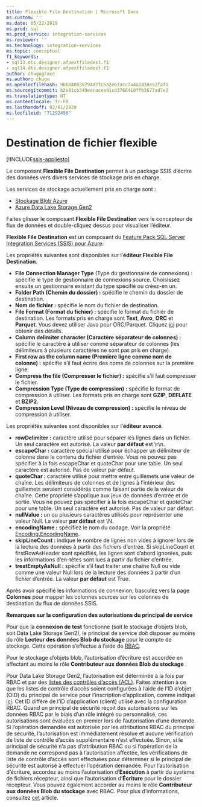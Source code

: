 ```yaml
---
title: Flexible File Destination | Microsoft Docs
ms.custom: ''
ms.date: 05/22/2019
ms.prod: sql
ms.prod_service: integration-services
ms.reviewer: ''
ms.technology: integration-services
ms.topic: conceptual
f1_keywords:
- sql13.dts.designer.afpextfiledest.f1
- sql14.dts.designer.afpextfiledest.f1
author: chugugrace
ms.author: chugu
ms.openlocfilehash: 9bb840838794d7fc5a2e67acc7a4a2438ea2faf1
ms.sourcegitcommit: b2e81cb349eecacee91cd3766410ffb3677ad7e2
ms.translationtype: HT
ms.contentlocale: fr-FR
ms.lasthandoff: 02/01/2020
ms.locfileid: "71292456"
---
```

# <a name="flexible-file-destination"></a>Destination de fichier flexible

[!INCLUDE[ssis-appliesto](../../includes/ssis-appliesto-ssvrpluslinux-asdb-asdw-xxx.md)]

Le composant **Flexible File Destination** permet à un package SSIS d’écrire des données vers divers services de stockage pris en charge.

Les services de stockage actuellement pris en charge sont :

- [Stockage Blob Azure](https://azure.microsoft.com/services/storage/blobs/)
- [Azure Data Lake Storage Gen2](https://docs.microsoft.com/azure/storage/blobs/data-lake-storage-introduction)
   
Faites glisser le composant **Flexible File Destination** vers le concepteur de flux de données et double-cliquez dessus pour visualiser l’éditeur.
  
**Flexible File Destination** est un composant du [Feature Pack SQL Server Integration Services (SSIS) pour Azure](../../integration-services/azure-feature-pack-for-integration-services-ssis.md).  

Les propriétés suivantes sont disponibles sur l’**éditeur Flexible File Destination**.

- **File Connection Manager Type** (Type du gestionnaire de connexions) : spécifie le type de gestionnaire de connexions source. Choisissez ensuite un gestionnaire existant du type spécifié ou créez-en un.
- **Folder Path (Chemin du dossier) :** spécifie le chemin du dossier de destination.
- **Nom de fichier :** spécifie le nom du fichier de destination.
- **File Format (Format du fichier) :** spécifie le format du fichier de destination. Les formats pris en charge sont **Text**, **Avro**, **ORC** et **Parquet**. Vous devez utiliser Java pour ORC/Parquet. Cliquez [ici](../../integration-services/azure-feature-pack-for-integration-services-ssis.md#dependency-on-java) pour obtenir des détails.
- **Column delimiter character (Caractère séparateur de colonnes) :** spécifie le caractère à utiliser comme séparateur de colonnes (les délimiteurs à plusieurs caractères ne sont pas pris en charge).
- **First row as the column name (Première ligne comme nom de colonne) :** spécifie s’il faut écrire des noms de colonnes sur la première ligne.
- **Compress the file (Compresser le fichier) :** spécifie s’il faut compresser le fichier.
- **Compression Type (Type de compression) :** spécifie le format de compression à utiliser. Les formats pris en charge sont **GZIP**, **DEFLATE** et **BZIP2**.
- **Compression Level (Niveau de compression) :** spécifie le niveau de compression à utiliser.

Les propriétés suivantes sont disponibles sur l’**éditeur avancé**.

- **rowDelimiter :** caractère utilisé pour séparer les lignes dans un fichier. Un seul caractère est autorisé. La valeur **par défaut** est \r\n.
- **escapeChar :** caractère spécial utilisé pour échapper un délimiteur de colonne dans le contenu du fichier d’entrée. Vous ne pouvez pas spécifier à la fois escapeChar et quoteChar pour une table. Un seul caractère est autorisé. Pas de valeur par défaut.
- **quoteChar :** caractère utilisé pour mettre entre guillemets une valeur de chaîne. Les délimiteurs de colonnes et de lignes à l’intérieur des guillemets seraient considérés comme faisant partie de la valeur de chaîne. Cette propriété s’applique aux jeux de données d’entrée et de sortie. Vous ne pouvez pas spécifier à la fois escapeChar et quoteChar pour une table. Un seul caractère est autorisé. Pas de valeur par défaut.
- **nullValue :** un ou plusieurs caractères utilisés pour représenter une valeur Null. La valeur **par défaut** est \N.
- **encodingName :** spécifiez le nom du codage. Voir la propriété [Encoding.EncodingName](https://docs.microsoft.com/dotnet/api/system.text.encoding?redirectedfrom=MSDN&view=netframework-4.8).
- **skipLineCount :**  indique le nombre de lignes non vides à ignorer lors de la lecture des données à partir des fichiers d’entrée. Si skipLineCount et firstRowAsHeader sont spécifiés, les lignes sont d’abord ignorées, puis les informations d’en-têtes sont lues à partir du fichier d’entrée.
- **treatEmptyAsNull :** spécifie s’il faut traiter une chaîne Null ou vide comme une valeur Null lors de la lecture des données à partir d’un fichier d’entrée. La valeur **par défaut** est True.

Après avoir spécifié les informations de connexion, basculez vers la page **Colonnes** pour mapper les colonnes sources sur les colonnes de destination du flux de données SSIS.

**Remarques sur la configuration des autorisations du principal de service**

Pour que la **connexion de test** fonctionne (soit le stockage d’objets blob, soit Data Lake Storage Gen2), le principal de service doit disposer au moins du rôle **Lecteur des données Blob du stockage** pour le compte de stockage.
Cette opération s’effectue à l’aide de [RBAC](https://docs.microsoft.com/azure/storage/common/storage-auth-aad-rbac-portal#assign-rbac-roles-using-the-azure-portal).

Pour le stockage d’objets blob, l’autorisation d’écriture est accordée en affectant au moins le rôle **Contributeur aux données Blob du stockage** .

Pour Data Lake Storage Gen2, l’autorisation est déterminée à la fois par RBAC et par des [listes des contrôles d’accès (ACL)](https://docs.microsoft.com/azure/storage/blobs/data-lake-storage-how-to-set-permissions-storage-explorer).
Faites attention à ce que les listes de contrôle d’accès soient configurées à l’aide de l’ID d’objet (OID) du principal de service pour l’inscription d’application, comme indiqué [ici](https://docs.microsoft.com/azure/storage/blobs/data-lake-storage-access-control#how-do-i-set-acls-correctly-for-a-service-principal).
Cet ID diffère de l’ID d’application (client) utilisé avec la configuration RBAC.
Quand un principal de sécurité reçoit des autorisations sur les données RBAC par le biais d’un rôle intégré ou personnalisé, ces autorisations sont évaluées en premier lors de l’autorisation d’une demande.
Si l’opération demandée est autorisée par les attributions RBAC du principal de sécurité, l’autorisation est immédiatement résolue et aucune vérification de liste de contrôle d’accès supplémentaire n’est effectuée.
Sinon, si le principal de sécurité n’a pas d’attribution RBAC ou si l’opération de la demande ne correspond pas à l’autorisation affectée, les vérifications de liste de contrôle d’accès sont effectuées pour déterminer si le principal de sécurité est autorisé à effectuer l’opération demandée.
Pour l’autorisation d’écriture, accordez au moins l’autorisation d’**Exécution** à partir du système de fichiers récepteur, ainsi que l’autorisation d’**Écriture** pour le dossier récepteur.
Vous pouvez également accorder au moins le rôle **Contributeur aux données Blob du stockage** avec RBAC.
Pour plus d’informations, consultez [cet](https://docs.microsoft.com/azure/storage/blobs/data-lake-storage-access-control) article.